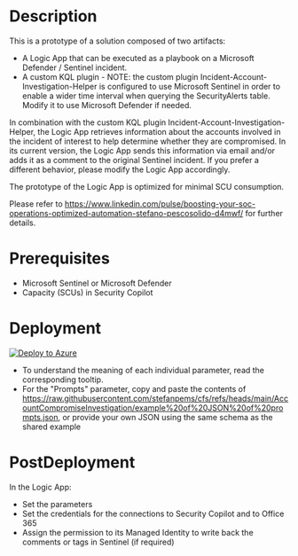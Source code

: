 # Description  

This is a prototype of a solution composed of two artifacts: 
* A Logic App that can be executed as a playbook on a Microsoft Defender / Sentinel incident. 
* A custom KQL plugin - NOTE: the custom plugin Incident-Account-Investigation-Helper is configured to use Microsoft Sentinel in order to enable a wider time interval when querying the SecurityAlerts table. Modify it to use Microsoft Defender if needed.

In combination with the custom KQL plugin Incident-Account-Investigation-Helper, the Logic App retrieves information about the accounts involved in the incident of interest to help determine whether they are compromised. In its current version, the Logic App sends this information via email and/or adds it as a comment to the original Sentinel incident. If you prefer a different behavior, please modify the Logic App accordingly.

The prototype of the Logic App is optimized for minimal SCU consumption. 

Please refer to https://www.linkedin.com/pulse/boosting-your-soc-operations-optimized-automation-stefano-pescosolido-d4mwf/ for further details.

# Prerequisites

* Microsoft Sentinel or Microsoft Defender
* Capacity (SCUs) in Security Copilot 


# Deployment

[![Deploy to Azure](https://aka.ms/deploytoazurebutton)](https://portal.azure.com/#create/Microsoft.Template/uri/https%3A%2F%2Fraw.githubusercontent.com%2Fstefanpems%2Fcfs%2Frefs%2Fheads%2Fmain%2FAccountCompromiseInvestigation%2Flogicapp_azuredeploy.json)

* To understand the meaning of each individual parameter, read the corresponding tooltip.
* For the "Prompts" parameter, copy and paste the contents of https://raw.githubusercontent.com/stefanpems/cfs/refs/heads/main/AccountCompromiseInvestigation/example%20of%20JSON%20of%20prompts.json, or provide your own JSON using the same schema as the shared example


# PostDeployment

In the Logic App:
* Set the parameters
* Set the credentials for the connections to Security Copilot and to Office 365
* Assign the permission to its Managed Identity to write back the comments or tags in Sentinel (if required)
